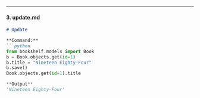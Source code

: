 ---

#### 3. **update.md**
```markdown
# Update

**Command:**
```python
from bookshelf.models import Book
b = Book.objects.get(id=1)
b.title = "Nineteen Eighty-Four"
b.save()
Book.objects.get(id=1).title

**Output**
'Nineteen Eighty-Four'